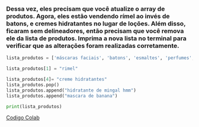 ### Dessa vez, eles precisam que você atualize o array de produtos. Agora, eles estão vendendo rímel ao invés de batons, e cremes hidratantes no lugar de loções. Além disso, ficaram sem delineadores, então precisam que você remova ele da lista de produtos. Imprima a nova lista no terminal para verificar que as alterações foram realizadas corretamente.

```python
lista_produtos = ['máscaras faciais', 'batons', 'esmaltes', 'perfumes', 'loções', 'xampus', 'sabonetes', 'delineadores'] 

lista_produtos[1] = "rimel"

lista_produtos[4]= "creme hidratantes"
lista_produtos.pop()
lista_produtos.append("hidratante de mingal hmm")
lista_produtos.append("mascara de banana")

print(lista_produtos)
```

[Codigo Colab](https://colab.research.google.com/drive/1utbfaFQdzbPDv1Se-dgH-7mK-TkMoaHI?usp=sharing)
